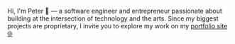 Hi, I'm Peter 👋 — a software engineer and entrepreneur passionate about building at the intersection of technology and the arts. Since my biggest projects are proprietary, I invite you to explore my work on my [portfolio site 🌐]("zpeterli.com")
